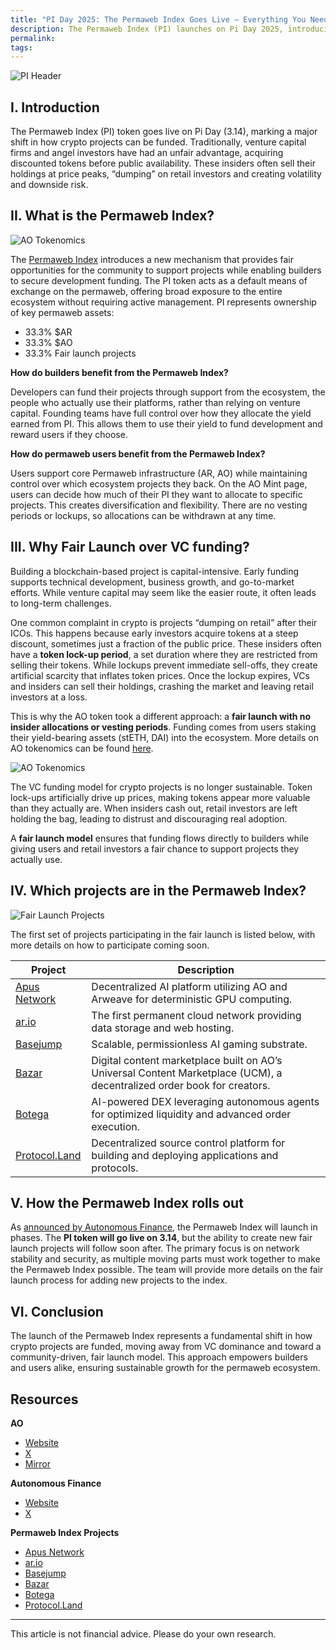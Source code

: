 ```yaml
---
title: "PI Day 2025: The Permaweb Index Goes Live – Everything You Need to Know"
description: The Permaweb Index (PI) launches on Pi Day 2025, introducing a fair launch model for funding permaweb projects. Learn how PI works and how to get involved.
permalink:
tags:
---
```


![PI Header](/static/images/pi-header.png)

## I. Introduction

The Permaweb Index (PI) token goes live on Pi Day (3.14), marking a major shift in how crypto projects can be funded. Traditionally, venture capital firms and angel investors have had an unfair advantage, acquiring discounted tokens before public availability. These insiders often sell their holdings at price peaks, “dumping” on retail investors and creating volatility and downside risk.

## II. What is the Permaweb Index?

![AO Tokenomics](/static/images/pi-yield.png)

The [Permaweb Index](https://ao.arweave.net/#/mint/deposits/) introduces a new mechanism that provides fair opportunities for the community to support projects while enabling builders to secure development funding. The PI token acts as a default means of exchange on the permaweb, offering broad exposure to the entire ecosystem without requiring active management. PI represents ownership of key permaweb assets:

- 33.3% $AR
- 33.3% $AO
- 33.3% Fair launch projects

**How do builders benefit from the Permaweb Index?**

Developers can fund their projects through support from the ecosystem, the people who actually use their platforms, rather than relying on venture capital. Founding teams have full control over how they allocate the yield earned from PI. This allows them to use their yield to fund development and reward users if they choose.

**How do permaweb users benefit from the Permaweb Index?**

Users support core Permaweb infrastructure (AR, AO) while maintaining control over which ecosystem projects they back. On the AO Mint page, users can decide how much of their PI they want to allocate to specific projects. This creates diversification and flexibility. There are no vesting periods or lockups, so allocations can be withdrawn at any time.

## III. Why Fair Launch over VC funding?

Building a blockchain-based project is capital-intensive. Early funding supports technical development, business growth, and go-to-market efforts. While venture capital may seem like the easier route, it often leads to long-term challenges.

One common complaint in crypto is projects “dumping on retail” after their ICOs. This happens because early investors acquire tokens at a steep discount, sometimes just a fraction of the public price. These insiders often have a **token lock-up period**, a set duration where they are restricted from selling their tokens. While lockups prevent immediate sell-offs, they create artificial scarcity that inflates token prices. Once the lockup expires, VCs and insiders can sell their holdings, crashing the market and leaving retail investors at a loss.

This is why the AO token took a different approach: a **fair launch with no insider allocations or vesting periods**. Funding comes from users staking their yield-bearing assets (stETH, DAI) into the ecosystem. More details on AO tokenomics can be found [here](https://mirror.xyz/0x1EE4bE8670E8Bd7E9E2E366F530467030BE4C840/-UWra0q0KWecSpgg2-c37dbZ0lnOMEScEEkabVm9qaQ).

![AO Tokenomics](/static/images/ao-tokenomics.png)

The VC funding model for crypto projects is no longer sustainable. Token lock-ups artificially drive up prices, making tokens appear more valuable than they actually are. When insiders cash out, retail investors are left holding the bag, leading to distrust and discouraging real adoption.

A **fair launch model** ensures that funding flows directly to builders while giving users and retail investors a fair chance to support projects they actually use.

## IV. Which projects are in the Permaweb Index?

![Fair Launch Projects](/static/images/fair-launch.png)

The first set of projects participating in the fair launch is listed below, with more details on how to participate coming soon.

| **Project**                                 | **Description**                                                                                                         |
| ------------------------------------------- | ----------------------------------------------------------------------------------------------------------------------- |
| [Apus Network](https://www.apus.network/#/) | Decentralized AI platform utilizing AO and Arweave for deterministic GPU computing.                                     |
| [ar.io](https://ar.io/)                     | The first permanent cloud network providing data storage and web hosting.                                               |
| [Basejump](https://basejump.xyz/home)       | Scalable, permissionless AI gaming substrate.                                                                           |
| [Bazar](https://bazar.arweave.net/)         | Digital content marketplace built on AO’s Universal Content Marketplace (UCM), a decentralized order book for creators. |
| [Botega](https://botega.defi.ao/)           | AI-powered DEX leveraging autonomous agents for optimized liquidity and advanced order execution.                       |
| [Protocol.Land](https://protocol.land/)     | Decentralized source control platform for building and deploying applications and protocols.                            |

## V. How the Permaweb Index rolls out

As [announced by Autonomous Finance](https://www.autonomous.finance/research/en-US/permaweb-index), the Permaweb Index will launch in phases. The **PI token will go live on 3.14**, but the ability to create new fair launch projects will follow soon after. The primary focus is on network stability and security, as multiple moving parts must work together to make the Permaweb Index possible. The team will provide more details on the fair launch process for adding new projects to the index.

## VI. Conclusion

The launch of the Permaweb Index represents a fundamental shift in how crypto projects are funded, moving away from VC dominance and toward a community-driven, fair launch model. This approach empowers builders and users alike, ensuring sustainable growth for the permaweb ecosystem.

## Resources

**AO**

- [Website](https://ao.arweave.net/)
- [X](https://x.com/aoTheComputer)
- [Mirror](https://mirror.xyz/0x1EE4bE8670E8Bd7E9E2E366F530467030BE4C840)

**Autonomous Finance**

- [Website](https://www.autonomous.finance/)
- [X](https://x.com/autonomous_af)

**Permaweb Index Projects**

- [Apus Network](https://www.apus.network/#/)
- [ar.io](https://ar.io/)
- [Basejump](https://basejump.xyz/home)
- [Bazar](https://bazar.arweave.net/)
- [Botega](https://botega.defi.ao/)
- [Protocol.Land](https://protocol.land/)

---

This article is not financial advice. Please do your own research.
